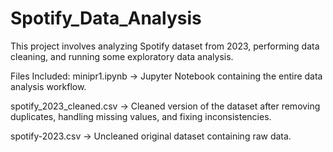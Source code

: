 # Spotify_Data_Analysis
This project involves analyzing Spotify dataset from 2023, performing data cleaning, and running some exploratory data analysis.

Files Included:
minipr1.ipynb → Jupyter Notebook containing the entire data analysis workflow.

spotify_2023_cleaned.csv → Cleaned version of the dataset after removing duplicates, handling missing values, and fixing inconsistencies.

spotify-2023.csv → Uncleaned original dataset containing raw data.

